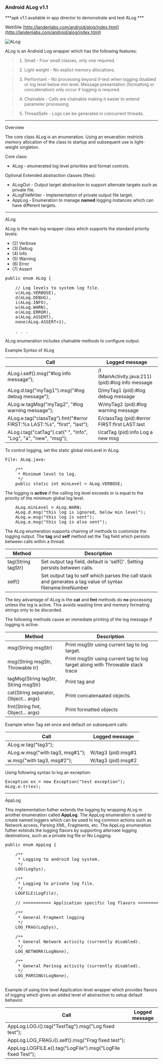### Android ALog v1.1

***apk v1.1  available in app director to demonstrate and test ALog ***

WebSite
[http://landenlabs.com/android/alog/index.html](http://landenlabs.com/android/alog/index.html)

![ALog](http://landenlabs.com//android/alog/alog.png)

ALog is an Android Log wrapper which has the following features:

>   1. Small \- Four small classes, only one required.

>   2. Light weight \- No explict memory allocations. 

>   3. Performant \- No processing beyond if-test when logging disabled or 
log level below min level.  Message presentation (formatting or concatenation) 
only occur if logging is required. 

>   4. Chainable \- Calls are chainable making it easier to extend parameter processing. 

>   5. ThreadSafe \- Logs can be generated in concurrent threads.


***
Overview

The core class ALog is an enumeration. Using an enueration restricts memory allocation
of the class to startup and subsequent use is light-weight singleton.

Core class:
* ALog  - enumerated log level priorities and format controls.

Optional Extended abstraction classes (files):
* ALogOut - Output target abstraction to support alternate targets such as private file.
* ALogFileWriter - Implementation of private output file target.
* AppLog - Enumeration to manage <b>named</b> logging instances which can have different targets.

***
ALog

ALog is the main log wrapper class which supports the standard priority levels:
* (2) Verbose    
* (3) Debug
* (4) Info
* (5) Warning
* (6) Error
* (7) Assert


<pre>
public enum ALog {

    // Log levels to system log file.
    v(ALog.VERBOSE),
    d(ALog.DEBUG),
    i(ALog.INFO),
    w(ALog.WARN),
    e(ALog.ERROR),
    a(ALog.ASSERT),
    none(ALog.ASSERT+1),

    . . . 
</pre>


ALog enumeration includes chainable methods to configure output.

Example Syntax of ALog

Call | Logged message
-----| --------------
ALog.i.self().msg("#log info message");  | /I (MainActivity.java:211)(pid):#log info message
ALog.d.tag("myTag1").msg("#log debug message");  | D/myTag1 (pid):#log debug message
ALog.w.tagMsg("myTag2", "#log warning message"); | W/myTag2 (pid):#log warning message
ALog.e.tag("classTag").fmt("#error FIRST:%s LAST:%s", "first", "last"); | E/classTag (pid):#error FIRST:first LAST:last
ALog.i.tag("catTag").cat(" ", "Info", "Log", "a", "new", "msg"); | I/catTag (pid):info Log a new msg

To control logging, set the static global minLevel in ALog. 

<pre>
File: ALog.java:

    /**
     * Minimum level to log.
     */
    public static int minLevel = ALog.VERBOSE;
</pre>

The logging is <b>active</b> if the calling log level exceeds or is equal to the priority of the minimum global log level.

<pre>
    ALog.minLevel = ALog.WARN;
    ALog.d.msg("this log is ignored, below min level");
    ALog.w.msg("this log is sent");
    ALog.e.msg("this log is also sent");
</pre>

The ALog enumeration supports chaining of methods to customize the logging output. 
The <b>tag</b> and <b>self</b> method set the Tag field which persists between calls within a thread. 

Method | Description
------ | -----------
tag(String tagStr) | Set output tag field, default is 'self()'. Setting persists between calls.
self()      | Set output tag to self which parses the call stack and generates a tag value of syntax filename:lineNumber


The key advantage of ALog is the <b>cat</b> and <b>fmt</b>
methods do <b>no</b> processing unless the log is active. 
This avoids wasting time and memory formating strings only to be discarded.

The following methods cause an immediate printing of the log message if logging is active. 

Method | Description
------ | -----------
msg(String msgStr) | Print msgStr using current tag to log target. 
msg(String msgStr, Throwable tr) | Print msgStr using current tag to log target along with Throwable stack trace
tagMsg(String tagStr, String msgStr) | Print tag  and 
cat(String separator, Object... args) | Print concatenaated objects. 
fmt(String fmt, Object... args) | Print formatted objects

Example when Tag set once and default on subsequent calls:

Call | Logged message
-----| --------------
ALog.w.tag("tag3"); |
ALog.w.msg("with tag3, msg#1"); | W/tag3 (pid):msg#1
w.msg("with tag3, msg#2"); | W/tag3 (pid):msg#2

Using following syntax to log an exception:

<pre>
Exception ex = new Exception("test exception");
ALog.e.tr(ex);
</pre>

***
AppLog


This implementation futher extends the logging by wrapping ALog in another 
enumeration called <b>AppLog</b>.  The AppLog enumeration is used to create named loggers
which can be used to log  common actions such as Network access, Parsing XML, Fragments, etc.
The AppLog enumeration futher extends the logging flavors by supporting alternate
logging destinations, such as a private log file or No Logging. 

<pre>
public enum AppLog {

    /**
     * Logging to android log system.
     */
    LOG(LogSys),

    /**
     * Logging to private log file.
     */
    LOGFILE(LogFile),

    // =========== Application specific log flavors ===========

    /**
     * General Fragment logging
     */
    LOG_FRAG(LogSys),

    /**
     * General Network activity (currently disabled).
     */
    LOG_NETWORK(LogNone),

    /**
     * General Parinsg activity (currently disabled).
     */
    LOG_PARSING(LogNone),

</pre>

Example of using hire level Application level wrapper which provides flavors of logging which gives
an added level of abstraction to setup default behavior.


Call | Logged message
-----| --------------
AppLog.LOG.i().tag("TestTag").msg("Log fixed test"); |
AppLog.LOG_FRAG.i().self().msg("Frag fixed test"); |
AppLog.LOGFILE.e().tag("LogFile").msg("LogFile fixed Test"); |


